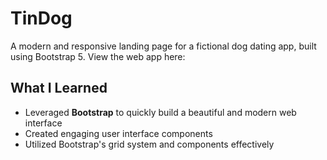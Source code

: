 # TinDog

A modern and responsive landing page for a fictional dog dating app, built using Bootstrap 5.
View the web app here: 

## What I Learned
- Leveraged **Bootstrap** to quickly build a beautiful and modern web interface
- Created engaging user interface components
- Utilized Bootstrap's grid system and components effectively